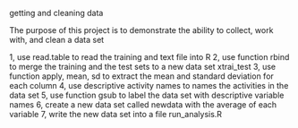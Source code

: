 getting and cleaning data

The purpose of this project is to demonstrate the ability to collect, work with, and clean a data set

1, use read.table to read the training and text file into R
2, use function rbind to merge the training and the test sets to a new data set xtrai_test
3, use function apply, mean, sd to extract the mean and standard deviation for each column
4, use descriptive activity names to names the activities in the data set
5, use function gsub to label the data set with descriptive variable names
6, create a new data set called newdata with the average of each variable
7, write the new data set into a file run_analysis.R
